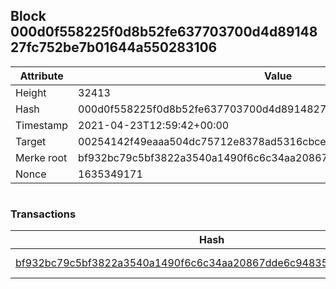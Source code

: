 ## Block 000d0f558225f0d8b52fe637703700d4d8914827fc752be7b01644a550283106

Attribute | Value
--- | ---
Height | 32413
Hash | 000d0f558225f0d8b52fe637703700d4d8914827fc752be7b01644a550283106
Timestamp | 2021-04-23T12:59:42+00:00
Target | 00254142f49eaaa504dc75712e8378ad5316cbcead634704b3734b6271167cc4
Merke root | bf932bc79c5bf3822a3540a1490f6c6c34aa20867dde6c94835b70f297e63b72
Nonce | 1635349171

```

```

### Transactions

Hash | Amount
--- | ---
[bf932bc79c5bf3822a3540a1490f6c6c34aa20867dde6c94835b70f297e63b72](bf932bc79c5bf3822a3540a1490f6c6c34aa20867dde6c94835b70f297e63b72.md) | 10.00000000 SKEPTI 
